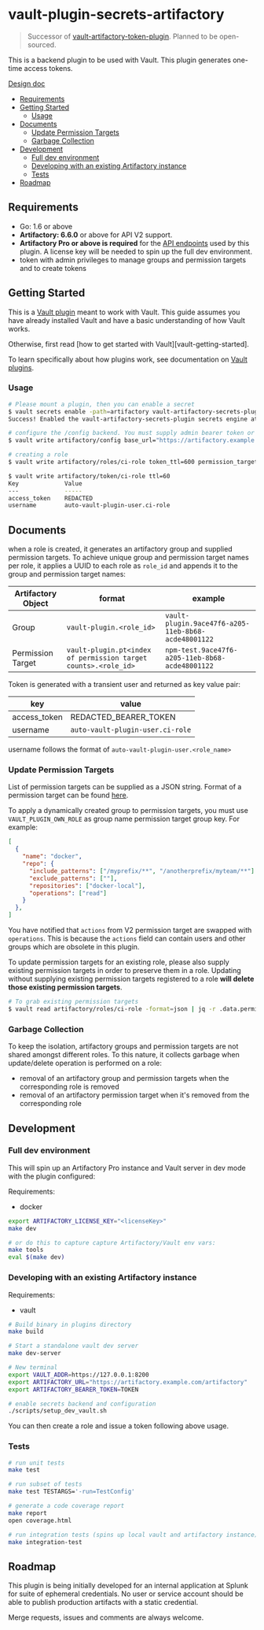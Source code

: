 <!-- omit in toc -->
# vault-plugin-secrets-artifactory

>Successor of [vault-artifactory-token-plugin]. Planned to be open-sourced.

This is a backend plugin to be used with Vault. This plugin generates one-time access tokens.

[Design doc][design-doc]

- [Requirements](#requirements)
- [Getting Started](#getting-started)
  - [Usage](#usage)
- [Documents](#documents)
  - [Update Permission Targets](#update-permission-targets)
  - [Garbage Collection](#garbage-collection)
- [Development](#development)
  - [Full dev environment](#full-dev-environment)
  - [Developing with an existing Artifactory instance](#developing-with-an-existing-artifactory-instance)
  - [Tests](#tests)
- [Roadmap](#roadmap)

## Requirements

- Go: 1.6 or above
- **Artifactory: 6.6.0** or above for API V2 support.
- **Artifactory Pro or above is required** for the [API endpoints][artifactory-api-ref] used by
  this plugin. A license key will be needed to spin up the full dev environment.
- token with admin privileges to manage groups and permission targets and to create tokens

## Getting Started

This is a [Vault plugin] meant to work with Vault. This guide assumes you have already installed
Vault and have a basic understanding of how Vault works.

Otherwise, first read [how to get started with Vault][vault-getting-started].

To learn specifically about how plugins work, see documentation on [Vault
plugins][vault plugin].

### Usage

```sh
# Please mount a plugin, then you can enable a secret
$ vault secrets enable -path=artifactory vault-artifactory-secrets-plugin
Success! Enabled the vault-artifactory-secrets-plugin secrets engine at: artifactory/

# configure the /config backend. You must supply admin bearer token or username/password pair of an admin user.
$ vault write artifactory/config base_url="https://artifactory.example.com/artifactory" bearer_token=$BEARER_TOKEN ttl=600 max_ttl=600

# creating a role
$ vault write artifactory/roles/ci-role token_ttl=600 permission_targets=@scripts/sample_permission_targets.json

$ vault write artifactory/token/ci-role ttl=60
Key             Value
---             -----
access_token    REDACTED
username        auto-vault-plugin-user.ci-role
```

## Documents

when a role is created, it generates an artifactory group and supplied permission targets. To
achieve unique group and permission target names per role, it applies a UUID to each
role as `role_id` and appends it to the group and permission target names:

| Artifactory Object | format                                                                | example                                             |
| ------------------ | --------------------------------------------------------------------- | --------------------------------------------------- |
| Group              | `vault-plugin.<role_id>`                                              | `vault-plugin.9ace47f6-a205-11eb-8b68-acde48001122` |
| Permission Target  | `vault-plugin.pt<index of permission target counts>.<role_id>` | `npm-test.9ace47f6-a205-11eb-8b68-acde48001122`     |

Token is generated with a transient user and returned as key value pair:

| key          | value                            |
| ------------ | -------------------------------- |
| access_token | REDACTED_BEARER_TOKEN            |
| username     | `auto-vault-plugin-user.ci-role` |

username follows the format of `auto-vault-plugin-user.<role_name>`

### Update Permission Targets

List of permission targets can be supplied as a JSON string. Format of a permission target can be
found [here][permission-target-format].

To apply a dynamically created group to permission targets, you must use `VAULT_PLUGIN_OWN_ROLE`
as group name permission target group key. For example:

```json
[
  {
    "name": "docker",
    "repo": {
      "include_patterns": ["/myprefix/**", "/anotherprefix/myteam/**"] ,
      "exclude_patterns": [""],
      "repositories": ["docker-local"],
      "operations": ["read"]
    }
  },
]
```

You have notified that `actions` from V2 permission target are swapped with `operations`. This is
because the `actions` field can contain users and other groups which are obsolete in this plugin.

To update permission targets for an existing role, please also supply existing permission
targets in order to preserve them in a role. Updating without supplying existing
permission targets registered to a role **will delete those existing permission targets**.

```sh
# To grab existing permission targets
$ vault read artifactory/roles/ci-role -format=json | jq -r .data.permission_targets > permission_targets.json
```

### Garbage Collection

To keep the isolation, artifactory groups and permission targets are not shared amongst different
roles. To this nature, it collects garbage when update/delete operation is performed on a role:

- removal of an artifactory group and permission targets when the corresponding role is removed
- removal of an artifactory permission target  when it's removed from the corresponding role

## Development

### Full dev environment

This will spin up an Artifactory Pro instance and Vault server in dev mode with the plugin
configured:

Requirements:

- docker

```sh
export ARTIFACTORY_LICENSE_KEY="<licenseKey>"
make dev

# or do this to capture capture Artifactory/Vault env vars:
make tools
eval $(make dev)
```

### Developing with an existing Artifactory instance

Requirements:

- vault

```sh
# Build binary in plugins directory
make build

# Start a standalone vault dev server
make dev-server

# New terminal
export VAULT_ADDR=https://127.0.0.1:8200
export ARTIFACTORY_URL="https://artifactory.example.com/artifactory"
export ARTIFACTORY_BEARER_TOKEN=TOKEN

# enable secrets backend and configuration
./scripts/setup_dev_vault.sh

```

You can then create a role and issue a token following above usage.

### Tests

```sh
# run unit tests
make test

# run subset of tests
make test TESTARGS='-run=TestConfig'

# generate a code coverage report
make report
open coverage.html

# run integration tests (spins up local vault and artifactory instance)
make integration-test
```

## Roadmap

This plugin is being initially developed for an internal application at Splunk for suite of
ephemeral credentials. No user or service account should be able to publish production artifacts
with a static credential.

Merge requests, issues and comments are always welcome.

[artifactory-api-ref]:https://www.jfrog.com/confluence/display/JFROG/Artifactory+REST+API
[design-doc]:https://docs.google.com/document/d/1lfWFeutKLKrS39qFHDMmTZba5-6j628irv8HNLpASfc/edit#
[permission-target-format]:https://www.jfrog.com/confluence/display/JFROG/Security+Configuration+JSON#SecurityConfigurationJSON-application/vnd.org.jfrog.artifactory.security.PermissionTargetV2+json
[vault-artifactory-token-plugin]: 
[vault-getting-started]:https://www.vaultproject.io/intro/getting-started/install.html
[vault plugin]:https://www.vaultproject.io/docs/internals/plugins.html
